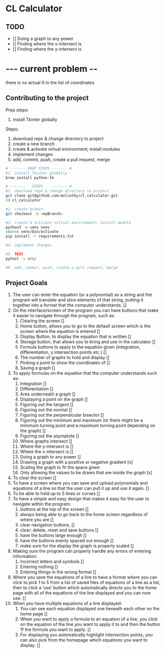 # CL Calculator

## TODO
- [] Doing a graph to any power
- [] Finding where the x-intersect is
- [] Finding where the y-intersect is
# --- current problem -- #
there is no actual 0 in the list of coordinates

## Contributing to the project
Prep steps:
1. install Tkinter globally

Steps:
1. download repo & change directory to project
2. create a new branch
3. create & activate virtual environment; install modules
4. implement changes
5. add, commit, push, create a pull request, merge

```sh
# ------- PREP STEPS ------- #
#1. install Tkinter globally
brew install python-tk

# -------   STEPS    ------- #
#1. download repo & change directory to project
git clone git@github.com:molcathy/cl_calculator.git
cd cl_calculator

#2. create branch
git checkout -b <myBranch>

#3. create & activate virtual environment; install module
python3 -m venv venv
source venv/bin/activate
pip install -r requirements.txt

#4. implement changes

#5. TEST
pytest -v src/

#6. add, commit, push, create a pull request, merge
```

## Project Goals
1.	The user can enter the equation (or a polynomial) as a string and the program will translate and slice elements of that string, putting it together into a format that the computer understands. []
2.	On the interface/screen of the program you can have buttons that make it easier to navigate through the program, such as:
    1.	Clearing the screen []
    2.	Home button, allows you to go to the default screen which is the screen where the equation is entered []
    3.	Display Button, to display the equation that is written []
    4.	Storage button, that allows you to bring and use in the calculator []
    5.	Formula buttons to apply to the equation given (integration, differentiation, y intersection points etc.) []
    6.	The number of graphs to hold and display []
    7.	Picking a point to show the coordinates of []
    8.	Saving a graph []
3.	To apply formulas on the equation that the computer understands such as:
    1.	Integration []
    2.	Differentiation []
    3.	Area underneath a graph []
    4.	Displaying a point on the graph []
    5.	Figuring out the tangent []
    6.	Figuring out the normal []
    7.	Figuring out the perpendicular bisector []
    8.	Figuring out the minimum and maximum (or there might be a minimum turning point and a maximum turning point depending on the graph) []
    9.	Figuring out the asymptote []
    10.	Where graphs intersect []
    11.	Where the y-intersect is []
    12.	Where the x-intersect is []
    13.	Doing a graph to any power []
    14.	Drawing a graph with a positive or negative gradient [x]
    15.	Scaling the graph to fit the space given
    16.	Only allowing the values to be drawn that are inside the graph [x]
4.	To clear the screen []
5.	To have a screen where you can save and upload polynomials and equations of a line so that the user can pull it up and use it again. []
6.	To be able to hold up to 5 lines or curves []
7.	To have a simple and easy design that makes it easy for the user to navigate within the program:
    1.	buttons at the top of the screen []
    2.	always being able to go back to the home screen regardless of where you are []
    3.	clear navigation buttons, []
    4.	clear: delete, reset and save buttons []
    5.	have the buttons large enough []
    6.	have the buttons evenly spaced out enough []
    7.	make sure for the display the graph is properly scaled []
8.	Making sure the program can properly handle any errors of entering information:
    1.	Incorrect letters and symbols []
    2.	Entering nothing []
    3.	Entering things in the wrong format []
9.	Where you save the equations of a line to have a format where you can click to pick 1 to 5 from a list of saved files of equations of a line as a list, then to click a ‘use’ button which automatically directs you to the home page with all of the equations of the line displayed and you can now use. []
10.	When you have multiple equations of a line displayed:
    1.	You can see each equation displayed one beneath each other on the home page []
    2.	When you want to apply a formula to an equation of a line, you click on the equation of the line you want to apply it to and then the button 1f the formula you want to apply. []
    3.	For displaying you automatically highlight intersection points, you can also pick from the homepage which equations you want to display. []
